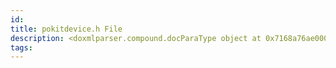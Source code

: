 ```yaml
---
id: 
title: pokitdevice.h File
description: <doxmlparser.compound.docParaType object at 0x7168a76ae000>
tags:
---
```

